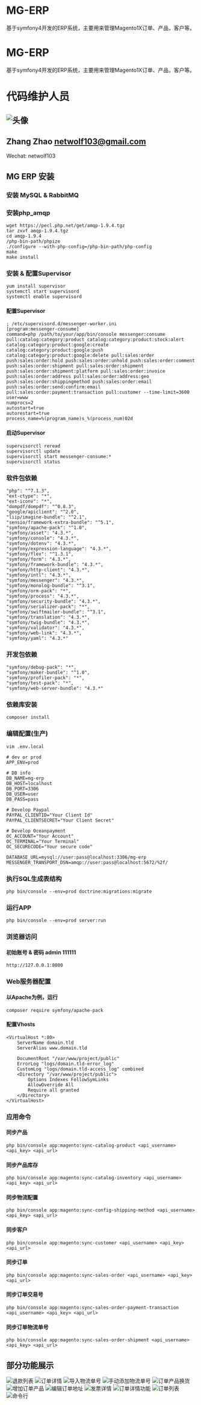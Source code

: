 # MG-ERP
基于symfony4开发的ERP系统，主要用来管理Magento1X订单、产品，客户等。

# MG-ERP
基于symfony4开发的ERP系统，主要用来管理Magento1X订单、产品，客户等。

# 代码维护人员
![头像](https://avatars3.githubusercontent.com/u/1772352?s=100&v=4)
------------
Zhang Zhao <netwolf103@gmail.com>
------------
Wechat: netwolf103

## MG ERP 安装

### 安装 MySQL & RabbitMQ

### 安装php_amqp
    wget https://pecl.php.net/get/amqp-1.9.4.tgz
    tar zxvf amqp-1.9.4.tgz
    cd amqp-1.9.4
    /php-bin-path/phpize
    ./configure --with-php-config=/php-bin-path/php-config
    make
    make install

### 安装 & 配置Supervisor
    yum install supervisor
    systemctl start supervisord
    systemctl enable supervisord

#### 配置Supervisor
    ; /etc/supervisord.d/messenger-worker.ini
    [program:messenger-consume]
    command=php /path/to/your/app/bin/console messenger:consume pull:catalog:category:product catalog:category:product:stock:alert catalog:category:product:google:create catalog:category:product:google:push catalog:category:product:google:delete pull:sales:order push:sales:order:hold push:sales:order:unhold push:sales:order:comment push:sales:order:shipment pull:sales:order:shipment push:sales:order:shipment:platform pull:sales:order:invoice push:sales:order:address pull:sales:order:address:geo push:sales:order:shippingmethod push:sales:order:email push:sales:order:send:confirm:email pull:sales:order:payment:transaction pull:customer --time-limit=3600
    user=www
    numprocs=2
    autostart=true
    autorestart=true
    process_name=%(program_name)s_%(process_num)02d

#### 启动Supervisor
    supervisorctl reread
    supervisorctl update
    supervisorctl start messenger-consume:*
    supervisorctl status

### 软件包依赖
    "php": "^7.1.3",
    "ext-ctype": "*",
    "ext-iconv": "*",
    "dompdf/dompdf": "^0.8.3",
    "google/apiclient": "^2.0",
    "liip/imagine-bundle": "^2.1",
    "sensio/framework-extra-bundle": "^5.1",
    "symfony/apache-pack": "^1.0",
    "symfony/asset": "4.3.*",
    "symfony/console": "4.3.*",
    "symfony/dotenv": "4.3.*",
    "symfony/expression-language": "4.3.*",
    "symfony/flex": "^1.3.1",
    "symfony/form": "4.3.*",
    "symfony/framework-bundle": "4.3.*",
    "symfony/http-client": "4.3.*",
    "symfony/intl": "4.3.*",
    "symfony/messenger": "4.3.*",
    "symfony/monolog-bundle": "^3.1",
    "symfony/orm-pack": "*",
    "symfony/process": "4.3.*",
    "symfony/security-bundle": "4.3.*",
    "symfony/serializer-pack": "*",
    "symfony/swiftmailer-bundle": "^3.1",
    "symfony/translation": "4.3.*",
    "symfony/twig-bundle": "4.3.*",
    "symfony/validator": "4.3.*",
    "symfony/web-link": "4.3.*",
    "symfony/yaml": "4.3.*"
### 开发包依赖
    "symfony/debug-pack": "*",
    "symfony/maker-bundle": "^1.0",
    "symfony/profiler-pack": "*",
    "symfony/test-pack": "*",
    "symfony/web-server-bundle": "4.3.*"
### 依赖库安装
    composer install

### 编辑配置(生产)

    vim .env.local

    # dev or prod
	APP_ENV=prod

	# DB info
	DB_NAME=mg-erp
	DB_HOST=localhost
	DB_PORT=3306
	DB_USER=user
	DB_PASS=pass

	# Develop Paypal
	PAYPAL_CLIENTID="Your Client Id"
	PAYPAL_CLIENTSECRET="Your Client Secret"

	# Develop Oceanpayment
	OC_ACCOUNT="Your Account"
	OC_TERMINAL="Your Terminal"
	OC_SECURECODE="Your secure code"

	DATABASE_URL=mysql://user:pass@localhost:3306/mg-erp
	MESSENGER_TRANSPORT_DSN=amqp://user:pass@localhost:5672/%2f/

### 执行SQL生成表结构
	php bin/console --env=prod doctrine:migrations:migrate

### 运行APP
	php bin/console --env=prod server:run

### 浏览器访问
#### 初始账号 & 密码 admin 111111
	http://127.0.0.1:8000

### Web服务器配置
#### 以Apache为例，运行
	composer require symfony/apache-pack
#### 配置Vhosts
	<VirtualHost *:80>
	    ServerName domain.tld
	    ServerAlias www.domain.tld

	    DocumentRoot "/var/www/project/public"
	    ErrorLog "logs/domain.tld-error_log"
	    CustomLog "logs/domain.tld-access_log" combined
	    <Directory "/var/www/project/public">
	        Options Indexes FollowSymLinks
	        AllowOverride All
	        Require all granted
	    </Directory>
	</VirtualHost>

### 应用命令
#### 同步产品
    php bin/console app:magento:sync-catalog-product <api_username> <api_key> <api_url>
#### 同步产品库存
    php bin/console app:magento:sync-catalog-inventory <api_username> <api_key> <api_url>
#### 同步物流配置
    php bin/console app:magento:sync-config-shipping-method <api_username> <api_key> <api_url>
#### 同步客户
    php bin/console app:magento:sync-customer <api_username> <api_key> <api_url>
#### 同步订单
    php bin/console app:magento:sync-sales-order <api_username> <api_key> <api_url>
#### 同步订单交易号
    php bin/console app:magento:sync-sales-order-payment-transaction <api_username> <api_key> <api_url>
#### 同步订单物流单号
    php bin/console app:magento:sync-sales-order-shipment <api_username> <api_key> <api_url>
## 部分功能展示
![退款列表](https://github.com/netwolf103/mg-erp/blob/master/preview/Preview1.png?raw=true)
![订单详情](https://github.com/netwolf103/mg-erp/blob/master/preview/Preview2.png?raw=true)
![导入物流单号](https://github.com/netwolf103/mg-erp/blob/master/preview/Preview3.png?raw=true)
![手动添加物流单号](https://github.com/netwolf103/mg-erp/blob/master/preview/Preview4.png?raw=true)
![订单产品换货](https://github.com/netwolf103/mg-erp/blob/master/preview/Preview5.png?raw=true)
![增加订单产品](https://github.com/netwolf103/mg-erp/blob/master/preview/Preview6.png?raw=true)
![编辑订单地址](https://github.com/netwolf103/mg-erp/blob/master/preview/Preview7.png?raw=true)
![发票详情](https://github.com/netwolf103/mg-erp/blob/master/preview/Preview8.png?raw=true)
![订单详情功能](https://github.com/netwolf103/mg-erp/blob/master/preview/Preview9.png?raw=true)
![订单列表](https://github.com/netwolf103/mg-erp/blob/master/preview/Preview10.png?raw=true)
![命令行](https://github.com/netwolf103/mg-erp/blob/master/preview/Preview11.png?raw=true)
